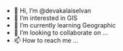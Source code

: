 - 👋 Hi, I’m @devakalaiselvan
- 👀 I’m interested in GIS
- 🌱 I’m currently learning Geographic
- 💞️ I’m looking to collaborate on ...
- 📫 How to reach me ...

<!---
devakalaiselvan/devakalaiselvan is a ✨ special ✨ repository because its `README.md` (this file) appears on your GitHub profile.
You can click the Preview link to take a look at your changes.
--->
